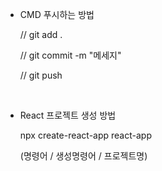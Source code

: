 - CMD 푸시하는 방법

  // git add .

  // git commit -m "메세지"

  // git push

<br>

- React 프로젝트 생성 방법

  npx create-react-app react-app
  
  (명령어 / 생성명령어 / 프로젝트명)

